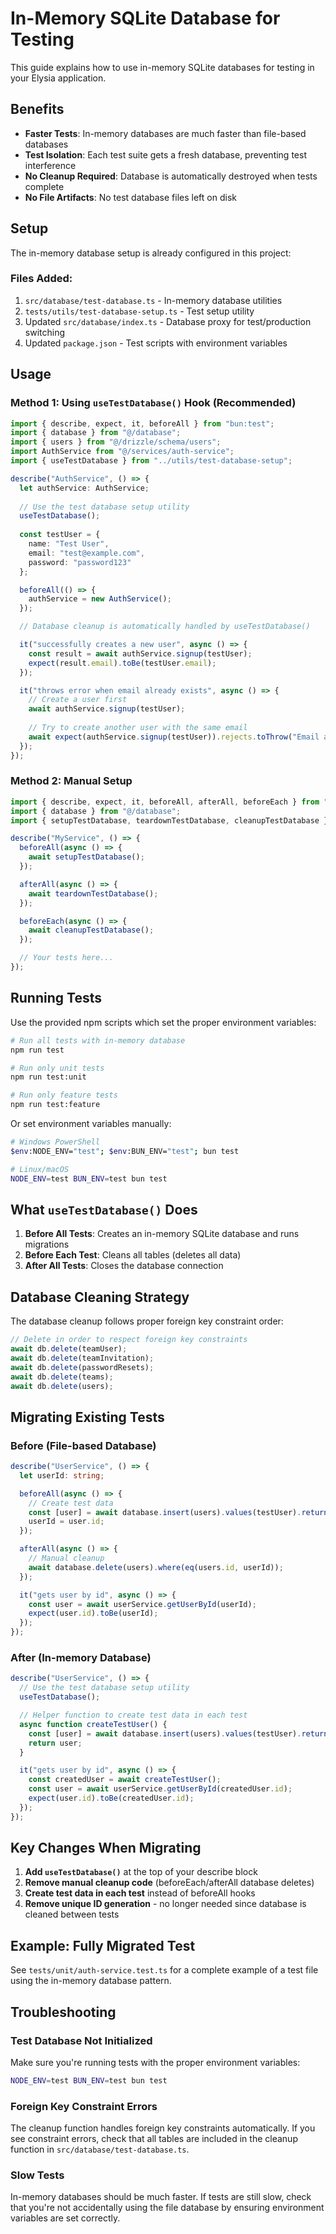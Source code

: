 # In-Memory SQLite Database for Testing

This guide explains how to use in-memory SQLite databases for testing in your Elysia application.

## Benefits

- **Faster Tests**: In-memory databases are much faster than file-based databases
- **Test Isolation**: Each test suite gets a fresh database, preventing test interference
- **No Cleanup Required**: Database is automatically destroyed when tests complete
- **No File Artifacts**: No test database files left on disk

## Setup

The in-memory database setup is already configured in this project:

### Files Added:

1. `src/database/test-database.ts` - In-memory database utilities
2. `tests/utils/test-database-setup.ts` - Test setup utility
3. Updated `src/database/index.ts` - Database proxy for test/production switching
4. Updated `package.json` - Test scripts with environment variables

## Usage

### Method 1: Using `useTestDatabase()` Hook (Recommended)

```typescript
import { describe, expect, it, beforeAll } from "bun:test";
import { database } from "@/database";
import { users } from "@/drizzle/schema/users";
import AuthService from "@/services/auth-service";
import { useTestDatabase } from "../utils/test-database-setup";

describe("AuthService", () => {
  let authService: AuthService;
  
  // Use the test database setup utility
  useTestDatabase();
  
  const testUser = {
    name: "Test User",
    email: "test@example.com",
    password: "password123"
  };

  beforeAll(() => {
    authService = new AuthService();
  });

  // Database cleanup is automatically handled by useTestDatabase()

  it("successfully creates a new user", async () => {
    const result = await authService.signup(testUser);
    expect(result.email).toBe(testUser.email);
  });

  it("throws error when email already exists", async () => {
    // Create a user first
    await authService.signup(testUser);
    
    // Try to create another user with the same email
    await expect(authService.signup(testUser)).rejects.toThrow("Email address already in use");
  });
});
```

### Method 2: Manual Setup

```typescript
import { describe, expect, it, beforeAll, afterAll, beforeEach } from "bun:test";
import { database } from "@/database";
import { setupTestDatabase, teardownTestDatabase, cleanupTestDatabase } from "../utils/test-database-setup";

describe("MyService", () => {
  beforeAll(async () => {
    await setupTestDatabase();
  });

  afterAll(async () => {
    await teardownTestDatabase();
  });

  beforeEach(async () => {
    await cleanupTestDatabase();
  });

  // Your tests here...
});
```

## Running Tests

Use the provided npm scripts which set the proper environment variables:

```bash
# Run all tests with in-memory database
npm run test

# Run only unit tests
npm run test:unit

# Run only feature tests  
npm run test:feature
```

Or set environment variables manually:

```bash
# Windows PowerShell
$env:NODE_ENV="test"; $env:BUN_ENV="test"; bun test

# Linux/macOS
NODE_ENV=test BUN_ENV=test bun test
```

## What `useTestDatabase()` Does

1. **Before All Tests**: Creates an in-memory SQLite database and runs migrations
2. **Before Each Test**: Cleans all tables (deletes all data)
3. **After All Tests**: Closes the database connection

## Database Cleaning Strategy

The database cleanup follows proper foreign key constraint order:

```typescript
// Delete in order to respect foreign key constraints
await db.delete(teamUser);
await db.delete(teamInvitation);
await db.delete(passwordResets);
await db.delete(teams);
await db.delete(users);
```

## Migrating Existing Tests

### Before (File-based Database)
```typescript
describe("UserService", () => {
  let userId: string;

  beforeAll(async () => {
    // Create test data
    const [user] = await database.insert(users).values(testUser).returning();
    userId = user.id;
  });

  afterAll(async () => {
    // Manual cleanup
    await database.delete(users).where(eq(users.id, userId));
  });

  it("gets user by id", async () => {
    const user = await userService.getUserById(userId);
    expect(user.id).toBe(userId);
  });
});
```

### After (In-memory Database)
```typescript
describe("UserService", () => {
  // Use the test database setup utility
  useTestDatabase();

  // Helper function to create test data in each test
  async function createTestUser() {
    const [user] = await database.insert(users).values(testUser).returning();
    return user;
  }

  it("gets user by id", async () => {
    const createdUser = await createTestUser();
    const user = await userService.getUserById(createdUser.id);
    expect(user.id).toBe(createdUser.id);
  });
});
```

## Key Changes When Migrating

1. **Add `useTestDatabase()`** at the top of your describe block
2. **Remove manual cleanup code** (beforeEach/afterAll database deletes)
3. **Create test data in each test** instead of beforeAll hooks
4. **Remove unique ID generation** - no longer needed since database is cleaned between tests

## Example: Fully Migrated Test

See `tests/unit/auth-service.test.ts` for a complete example of a test file using the in-memory database pattern.

## Troubleshooting

### Test Database Not Initialized
Make sure you're running tests with the proper environment variables:
```bash
NODE_ENV=test BUN_ENV=test bun test
```

### Foreign Key Constraint Errors
The cleanup function handles foreign key constraints automatically. If you see constraint errors, check that all tables are included in the cleanup function in `src/database/test-database.ts`.

### Slow Tests
In-memory databases should be much faster. If tests are still slow, check that you're not accidentally using the file database by ensuring environment variables are set correctly.

